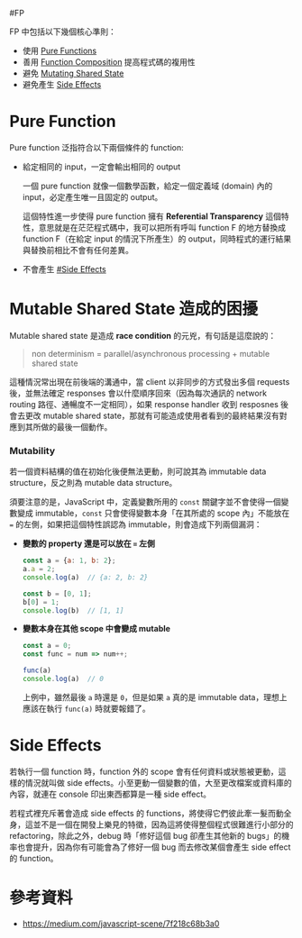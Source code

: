 #FP

FP 中包括以下幾個核心準則：

- 使用 [Pure Functions](<#Pure Function>)
- 善用 [Function Composition](</Programming Language/Function Composition.md>) 提高程式碼的複用性
- 避免 [Mutating Shared State](<#Mutable Shared State 所造成的困擾>)
- 避免產生 [Side Effects](<#Side Effects>)

# Pure Function

Pure function 泛指符合以下兩個條件的 function:

- 給定相同的 input，一定會輸出相同的 output

    一個 pure function 就像一個數學函數，給定一個定義域 (domain) 內的 input，必定產生唯一且固定的 output。

    這個特性進一步使得 pure function 擁有 **Referential Transparency** 這個特性，意思就是在茫茫程式碼中，我可以把所有呼叫 function F 的地方替換成 function F（在給定 input 的情況下所產生）的 output，同時程式的運行結果與替換前相比不會有任何差異。

- 不會產生 [#Side Effects](</./Programming Language/FP 核心準則.md#Side Effects>)

# Mutable Shared State 造成的困擾

Mutable shared state 是造成 **race condition** 的元兇，有句話是這麼說的：

>non determinism = parallel/asynchronous processing + mutable shared state

這種情況常出現在前後端的溝通中，當 client 以非同步的方式發出多個 requests 後，並無法確定 responses 會以什麼順序回來（因為每次通訊的 network routing 路徑、通暢度不一定相同），如果 response handler 收到 resposnes 後會去更改 mutable shared state，那就有可能造成使用者看到的最終結果沒有對應到其所做的最後一個動作。

### Mutability

若一個資料結構的值在初始化後便無法更動，則可說其為 immutable data structure，反之則為 mutable data structure。

須要注意的是，JavaScript 中，定義變數所用的 `const` 關鍵字並不會使得一個變數變成 immutable，`const` 只會使得變數本身「在其所處的 scope 內」不能放在 `=` 的左側，如果把這個特性誤認為 immutable，則會造成下列兩個漏洞：

- **變數的 property 還是可以放在 `=` 左側**

    ```JavaScript
    const a = {a: 1, b: 2};
    a.a = 2;
    console.log(a)  // {a: 2, b: 2}
    
    const b = [0, 1];
    b[0] = 1;
    console.log(b)  // [1, 1]
    ```

- **變數本身在其他 scope 中會變成 mutable**

    ```JavaScript
    const a = 0;
    const func = num => num++; 
    
    func(a)
    console.log(a)  // 0
    ```

    上例中，雖然最後 `a` 時還是 `0`，但是如果 `a` 真的是 immutable data，理想上應該在執行 `func(a)` 時就要報錯了。

# Side Effects

若執行一個 function 時，function 外的 scope 會有任何資料或狀態被更動，這樣的情況就叫做 side effects。小至更動一個變數的值，大至更改檔案或資料庫的內容，就連在 console 印出東西都算是一種 side effect。

若程式裡充斥著會造成 side effects 的 functions，將使得它們彼此牽一髮而動全身，這並不是一個在開發上樂見的特徵，因為這將使得整個程式很難進行小部分的 refactoring，除此之外，debug 時「修好這個 bug 卻產生其他新的 bugs」的機率也會提升，因為你有可能會為了修好一個 bug 而去修改某個會產生 side effect 的 function。

# 參考資料

- <https://medium.com/javascript-scene/7f218c68b3a0>
